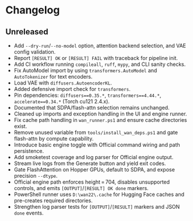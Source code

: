 # Changelog

## Unreleased

- Add `--dry-run`/`--no-model` option, attention backend selection, and VAE config validation.
- Report `[RESULT] OK` or `[RESULT] FAIL` with traceback for pipeline init.
- Add CI workflow running `compileall`, `ruff`, `mypy`, and CLI sanity checks.
- Fix AutoModel import by using `transformers.AutoModel` and `AutoTokenizer` for text encoders.
- Load VAE with `diffusers.AutoencoderKL`.
- Added defensive import check for `transformers`.
- Pin dependencies: `diffusers==0.35.*`, `transformers==4.44.*`,
  `accelerate==0.34.*` (Torch cu121 2.4.x).
- Documented that SDPA/flash-attn selection remains unchanged.
- Cleaned up imports and exception handling in the UI and engine runner.
- Fix cache path handling in `wan_runner.ps1` and ensure cache directories exist.
- Remove unused variable from `tools/install_wan_deps.ps1` and gate flash-attn by compute capability.
- Introduce basic engine toggle with Official command wiring and path persistence.
- Add smoketest coverage and log parser for Official engine output.
- Stream live logs from the Generate button and yield exit codes.
- Gate FlashAttention on Hopper GPUs, default to SDPA, and expose precision `--dtype`.
- Official engine path enforces height = 704, disables unsupported controls, and emits
  `[OUTPUT]`/`[RESULT] OK done` markers.
- PowerShell runner uses `D:\wan22\.cache` for Hugging Face caches and pre-creates
  required directories.
- Strengthen log parser tests for `[OUTPUT]`/`[RESULT]` markers and JSON `done` events.
